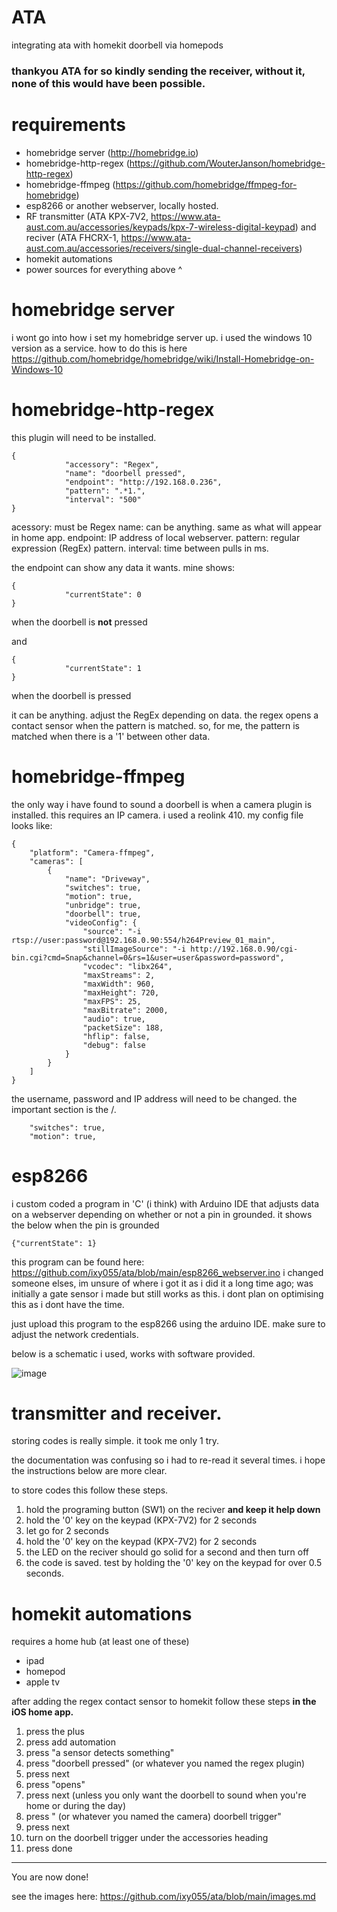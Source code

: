 # ATA
integrating ata with homekit doorbell via homepods

### thankyou ATA for so kindly sending the receiver, without it, none of this would have been possible.


# requirements
- homebridge server (http://homebridge.io)
- homebridge-http-regex (https://github.com/WouterJanson/homebridge-http-regex)
- homebridge-ffmpeg (https://github.com/homebridge/ffmpeg-for-homebridge)
- esp8266 or another webserver, locally hosted.
- RF transmitter (ATA KPX-7V2, https://www.ata-aust.com.au/accessories/keypads/kpx-7-wireless-digital-keypad) and reciver (ATA FHCRX-1, https://www.ata-aust.com.au/accessories/receivers/single-dual-channel-receivers)
- homekit automations
- power sources for everything above ^

# homebridge server
i wont go into how i set my homebridge server up.
i used the windows 10 version as a service. 
how to do this is here https://github.com/homebridge/homebridge/wiki/Install-Homebridge-on-Windows-10

# homebridge-http-regex
this plugin will need to be installed. 
```
{
            "accessory": "Regex",
            "name": "doorbell pressed",
            "endpoint": "http://192.168.0.236",
            "pattern": ".*1.",
            "interval": "500"
}
```
acessory: must be Regex
name: can be anything. same as what will appear in home app.
endpoint: IP address of local webserver.
pattern: regular expression (RegEx) pattern.
interval: time between pulls in ms.

the endpoint can show any data it wants. mine shows:
```
{
            "currentState": 0
}
```
when the doorbell is <b>not</b> pressed

and

```
{
            "currentState": 1
}
```
when the doorbell is pressed

it can be anything. adjust the RegEx depending on data. the regex opens a contact sensor when the pattern is matched. so, for me, the pattern is matched when there is a '1' between other data.

# homebridge-ffmpeg
the only way i have found to sound a doorbell is when a camera plugin is installed. this requires an IP camera. i used a reolink 410. my config file looks like:

```
{
    "platform": "Camera-ffmpeg",
    "cameras": [
        {
            "name": "Driveway",
            "switches": true,
            "motion": true,
            "unbridge": true,
            "doorbell": true,
            "videoConfig": {
                "source": "-i rtsp://user:password@192.168.0.90:554/h264Preview_01_main",
                "stillImageSource": "-i http://192.168.0.90/cgi-bin.cgi?cmd=Snap&channel=0&rs=1&user=user&password=password",
                "vcodec": "libx264",
                "maxStreams": 2,
                "maxWidth": 960,
                "maxHeight": 720,
                "maxFPS": 25,
                "maxBitrate": 2000,
                "audio": true,
                "packetSize": 188,
                "hflip": false,
                "debug": false
            }
        }
    ]
}
```
the username, password and IP address will need to be changed.
the important section is the \/. 
``` 
    "switches": true,
    "motion": true,
```

# esp8266

i custom coded a program in 'C' (i think) with Arduino IDE that adjusts data on a webserver depending on whether or not a pin in grounded. it shows the below when the pin is grounded
```
{"currentState": 1}
```

this program can be found here:
https://github.com/ixy055/ata/blob/main/esp8266_webserver.ino
i changed someone elses, im unsure of where i got it as i did it a long time ago; was initially a gate sensor i made but still works as this.
i dont plan on optimising this as i dont have the time.

just upload this program to the esp8266 using the arduino IDE. make sure to adjust the network credentials.

below is a schematic i used, works with software provided. 

![image](https://user-images.githubusercontent.com/55933691/123565352-ec898580-d7ff-11eb-8ca5-a39feaabdea1.png)

# transmitter and receiver. 

storing codes is really simple. it took me only 1 try.

the documentation was confusing so i had to re-read it several times. i hope the instructions below are more clear.

to store codes this follow these steps.
   1. hold the programing button (SW1) on the reciver <b>and keep it help down</b>
   2. hold the '0' key on the keypad (KPX-7V2) for 2 seconds
   3. let go for 2 seconds
   4. hold the '0' key on the keypad (KPX-7V2) for 2 seconds
   5. the LED on the reciver should go solid for a second and then turn off
   6. the code is saved. test by holding the '0' key on the keypad for over 0.5 seconds.

# homekit automations

requires a home hub (at least one of these)
- ipad
- homepod
- apple tv

after adding the regex contact sensor to homekit follow these steps <b>in the iOS home app.</b>

   1. press the plus
   2. press add automation
   3. press "a sensor detects something"
   4. press "doorbell pressed" (or whatever you named the regex plugin)
   5. press next
   6. press "opens"
   7. press next (unless you only want the doorbell to sound when you're home or during the day)
   8. press "<driveway> (or whatever you named the camera) doorbell trigger"
   9. press next
   10. turn on the doorbell trigger under the accessories heading
   11. press done
  
  *****
  
You are now done!

see the images here:
            https://github.com/ixy055/ata/blob/main/images.md
